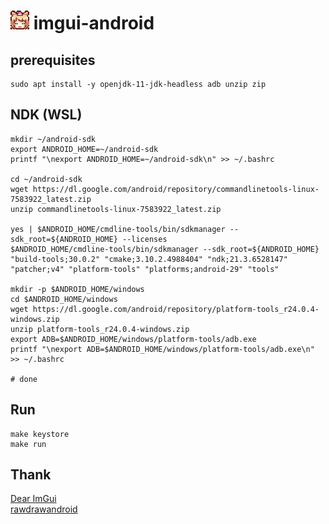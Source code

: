 # <img src='Sources/res/mipmap/icon.png' width='30'> imgui-android

## prerequisites

    sudo apt install -y openjdk-11-jdk-headless adb unzip zip

## NDK (WSL)

    mkdir ~/android-sdk
    export ANDROID_HOME=~/android-sdk
    printf "\nexport ANDROID_HOME=~/android-sdk\n" >> ~/.bashrc

    cd ~/android-sdk
    wget https://dl.google.com/android/repository/commandlinetools-linux-7583922_latest.zip
    unzip commandlinetools-linux-7583922_latest.zip

    yes | $ANDROID_HOME/cmdline-tools/bin/sdkmanager --sdk_root=${ANDROID_HOME} --licenses
    $ANDROID_HOME/cmdline-tools/bin/sdkmanager --sdk_root=${ANDROID_HOME} "build-tools;30.0.2" "cmake;3.10.2.4988404" "ndk;21.3.6528147" "patcher;v4" "platform-tools" "platforms;android-29" "tools"

    mkdir -p $ANDROID_HOME/windows
    cd $ANDROID_HOME/windows
    wget https://dl.google.com/android/repository/platform-tools_r24.0.4-windows.zip
    unzip platform-tools_r24.0.4-windows.zip
    export ADB=$ANDROID_HOME/windows/platform-tools/adb.exe
    printf "\nexport ADB=$ANDROID_HOME/windows/platform-tools/adb.exe\n" >> ~/.bashrc

    # done

## Run

    make keystore
    make run

## Thank

[Dear ImGui](https://github.com/ocornut/imgui)  
[rawdrawandroid](https://github.com/cnlohr/rawdrawandroid)  
